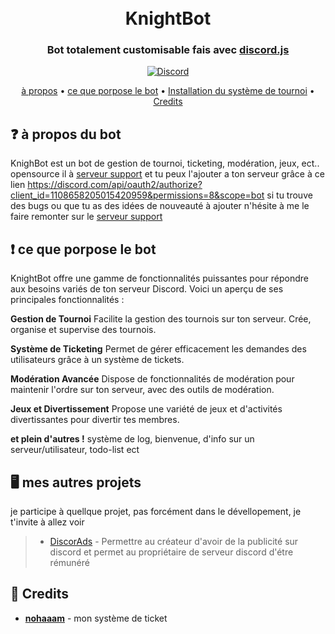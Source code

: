 
<h1 align="center">
  <br>
  KnightBot
  <br>
</h1>

<h3 align=center>Bot totalement customisable fais avec <a href=https://github.com/discordjs/discord.js>discord.js</a></h3>

<div align=center>

 [![Discord](https://img.shields.io/discord/1175810138410586283.svg?label=&logo=discord&logoColor=ffffff&color=7389D8&labelColor=6A7EC2)](https://discord.gg/nNkT7C8Mp7)
</div>

<p align="center">
  <a href="#about">à propos</a>
  •
  <a href="#Features">ce que porpose le bot</a>
  •
  <a href="https://github.com/icare0/KnightBot/blob/1133174ff63b3745cfbf3ea14ad95347fe3db606/doc">Installation du système de tournoi</a>
  •
  <a href="#credits">Credits</a>
</p>

## ❓ à propos du bot

KnighBot est un bot de gestion de tournoi, ticketing, modération, jeux, ect..  opensource il à [serveur support](https://discord.gg/k8t42zAYPr) et tu peux l'ajouter a ton serveur grâce à ce lien https://discord.com/api/oauth2/authorize?client_id=1108658205015420959&permissions=8&scope=bot si tu trouve des bugs ou que tu as des idées de nouveauté à ajouter n'hésite à me le faire remonter sur le [serveur support](https://discord.gg/k8t42zAYPr) 



## ❗ ce que porpose le bot

KnightBot offre une gamme de fonctionnalités puissantes pour répondre aux besoins variés de ton serveur Discord. Voici un aperçu de ses principales fonctionnalités :

**Gestion de Tournoi**
Facilite la gestion des tournois sur ton serveur. Crée, organise et supervise des tournois.

**Système de Ticketing**
Permet de gérer efficacement les demandes des utilisateurs grâce à un système de tickets.

**Modération Avancée**
Dispose de fonctionnalités de modération pour maintenir l'ordre sur ton serveur, avec des outils de modération.

**Jeux et Divertissement**
Propose une variété de jeux et d'activités divertissantes pour divertir tes membres.

**et plein d'autres !**
système de log, bienvenue, d'info sur un serveur/utilisateur, todo-list ect



## 🖥️ mes autres projets
je participe à quellque projet, pas forcément dans le dévellopement, je t'invite à allez voir
>  * [DiscorAds](https://discorads.com/) - Permettre au créateur d'avoir de la publicité sur discord et permet au propriétaire de serveur discord d'étre rémunéré

## 📜 Credits
* **[nohaaam](https://github.com/Noaaam/discord-v14-bot-ticketSystem)** - mon système de ticket


